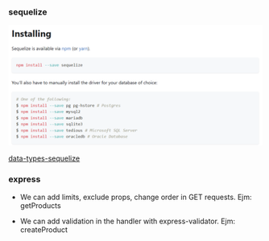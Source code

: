 ### sequelize

![Documentation](sequelize_documentation.png)

[data-types-sequelize](https://sequelize.org/docs/v7/models/data-types/)

### express

- We can add limits, exclude props, change order in GET requests. Ejm: getProducts

- We can add validation in the handler with express-validator. Ejm: createProduct
